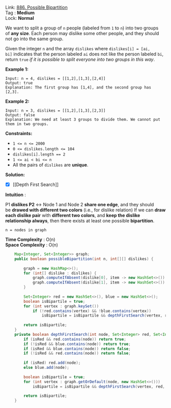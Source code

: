 Link: [886. Possible Bipartition](https://leetcode.com/problems/possible-bipartition/) <br>
Tag : **Medium**<br>
Lock: **Normal**

We want to split a group of `n` people (labeled from `1` to `n`) into two groups of **any size**. Each person may dislike some other people, and they should not go into the same group.

Given the integer `n` and the array `dislikes` where `dislikes[i] = [ai, bi]` indicates that the person labeled `ai` does not like the person labeled `bi`, return `true` _if it is possible to split everyone into two groups in this way_.

**Example 1:**

```
Input: n = 4, dislikes = [[1,2],[1,3],[2,4]]
Output: true
Explanation: The first group has [1,4], and the second group has [2,3].
```

**Example 2:**

```
Input: n = 3, dislikes = [[1,2],[1,3],[2,3]]
Output: false
Explanation: We need at least 3 groups to divide them. We cannot put them in two groups.
```

**Constraints:**

- `1 <= n <= 2000`
- `0 <= dislikes.length <= 104`
- `dislikes[i].length == 2`
- `1 <= ai < bi <= n`
- All the pairs of `dislikes` are **unique**.

**Solution:**

- [x]  [[Depth First Search]]

**Intuition** :

P1 **dislikes P2** <-> Node 1 and Node 2 **share one edge**, and they should be **drawed with different two colors** (i.e., for dislike relation)
If we can **draw each dislike pair** with **different two colors**, and **keep the dislike relationship always**, then there exists at least one possible **bipartition**.

```
n = nodes in graph
```
**Time Complexity** : O(n)<br>
**Space Complexity** : O(n)

```java
    Map<Integer, Set<Integer>> graph;
    public boolean possibleBipartition(int n, int[][] dislikes) {
        
        graph = new HashMap<>();
        for (int[] dislike : dislikes) {
            graph.computeIfAbsent(dislike[0], item -> new HashSet<>()).add(dislike[1]);
            graph.computeIfAbsent(dislike[1], item -> new HashSet<>()).add(dislike[0]);
        }
        
        Set<Integer> red = new HashSet<>(), blue = new HashSet<>();
        boolean isBipartile = true;
        for (int vertex : graph.keySet())
            if (!red.contains(vertex) && !blue.contains(vertex))
                isBipartile = isBipartile && depthFirstSearch(vertex, red, blue, true);
        
        return isBipartile;
    }
    private boolean depthFirstSearch(int node, Set<Integer> red, Set<Integer> blue, boolean isRed) {
        if (isRed && red.contains(node)) return true;
        if (!isRed && blue.contains(node)) return true;
        if (isRed && blue.contains(node)) return false;
        if (!isRed && red.contains(node)) return false;
        
        if (isRed) red.add(node);
        else blue.add(node);
        
        boolean isBipartile = true;
        for (int vertex : graph.getOrDefault(node, new HashSet<>()))
            isBipartile = isBipartile && depthFirstSearch(vertex, red, blue, !isRed);
        
        return isBipartile;
    }
```



